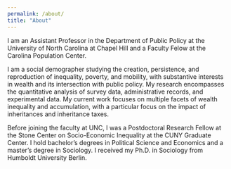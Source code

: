 ```yaml
---
permalink: /about/
title: "About"
---
```


I am an Assistant Professor in the Department of Public Policy at the University of North Carolina at Chapel Hill and a Faculty Felow at the Carolina Population Center.

I am a social demographer studying the creation, persistence, and reproduction of inequality, poverty, and mobility, with substantive interests in wealth and its intersection with public policy. My research encompasses the quantitative analysis of survey data, administrative records, and experimental data. My current work focuses on multiple facets of wealth inequality and accumulation, with a particular focus on the impact of inheritances and inheritance taxes. 

Before joining the faculty at UNC, I was a Postdoctoral Research Fellow at the Stone Center on Socio-Economic Inequality at the CUNY Graduate Center. I hold bachelor’s degrees in Political Science and Economics and a master’s degree in Sociology. I received my Ph.D. in Sociology from Humboldt University Berlin.
